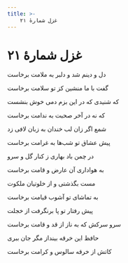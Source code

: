 ```yaml
---
title: >-
    غزل شمارهٔ ۲۱
---
```

# غزل شمارهٔ ۲۱

<div class="b" id="bn1"><div class="m1"><p>دل و دینم شد و دلبر به ملامت برخاست</p></div>
<div class="m2"><p>گفت با ما منشین کز تو سلامت برخاست</p></div></div>
<div class="b" id="bn2"><div class="m1"><p>که شنیدی که در این بزم دمی خوش بنشست</p></div>
<div class="m2"><p>که نه در آخر صحبت به ندامت برخاست</p></div></div>
<div class="b" id="bn3"><div class="m1"><p>شمع اگر زان لب خندان به زبان لافی زد</p></div>
<div class="m2"><p>پیش عشاق تو شب‌ها به غرامت برخاست</p></div></div>
<div class="b" id="bn4"><div class="m1"><p>در چمن باد بهاری ز کنار گل و سرو</p></div>
<div class="m2"><p>به هواداری آن عارض و قامت برخاست</p></div></div>
<div class="b" id="bn5"><div class="m1"><p>مست بگذشتی و از خلوتیان ملکوت</p></div>
<div class="m2"><p>به تماشای تو آشوب قیامت برخاست</p></div></div>
<div class="b" id="bn6"><div class="m1"><p>پیش رفتار تو پا برنگرفت از خجلت</p></div>
<div class="m2"><p>سرو سرکش که به ناز از قد و قامت برخاست</p></div></div>
<div class="b" id="bn7"><div class="m1"><p>حافظ این خرقه بینداز مگر جان ببری</p></div>
<div class="m2"><p>کاتش از خرقه سالوس و کرامت برخاست</p></div></div>